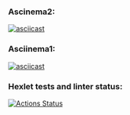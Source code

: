 ### Ascinema2:
[![asciicast](https://asciinema.org/a/qmb0t0l3nJF2xtN7oRqDgE4gM.svg)](https://asciinema.org/a/qmb0t0l3nJF2xtN7oRqDgE4gM)

### Asciinema1:
[![asciicast](https://asciinema.org/a/tezsaFtgfjg60s12fbCCnZkud.svg)](https://asciinema.org/a/tezsaFtgfjg60s12fbCCnZkud)

### Hexlet tests and linter status:
[![Actions Status](https://github.com/arsnovv/python-project-49/actions/workflows/hexlet-check.yml/badge.svg)](https://github.com/arsnovv/python-project-49/actions)
